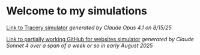 # Welcome to my simulations 
[Link to Tracery simulator](/tracery.html) *generated by Claude Opus 4.1 on 8/15/25*

[Link to partially working GitHub for websites simulator](/simulation.html) *generated by Claude Sonnet 4 over a span of a week or so in early August 2025*
